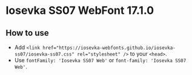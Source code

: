 # Iosevka SS07 WebFont 17.1.0

## How to use

- Add `<link href="https://iosevka-webfonts.github.io/iosevka-ss07/iosevka-ss07.css" rel="stylesheet" />` to your `<head>`.
- Use `fontFamily: 'Iosevka SS07 Web'` or `font-family: 'Iosevka SS07 Web'`.
